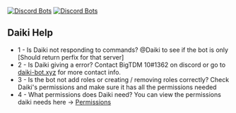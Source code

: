 [![Discord Bots](https://top.gg/api/widget/status/839287174482362438.svg)](https://top.gg/bot/839287174482362438)
[![Discord Bots](https://top.gg/api/widget/upvotes/839287174482362438.svg)](https://top.gg/bot/839287174482362438/vote)

## Daiki Help
* 1 - Is Daiki not responding to commands? @Daiki to see if the bot is only [Should return perfix for that server]
* 2 - Is Daiki giving a error? Contact BigTDM 10#1362 on discord or go to [daiki-bot.xyz](https://daiki-bot.xyz/contact) for more contact info.
* 3 - Is the bot not add roles or creating / removing roles correctly? Check Daiki's permissions and make sure it has all the permissions needed
* 4 - What permissions does Daiki need? You can view the permissions daiki needs here -> [Permissions](https://github.com/DaikiBot/Daiki-Info/blob/main/permissions.md)
